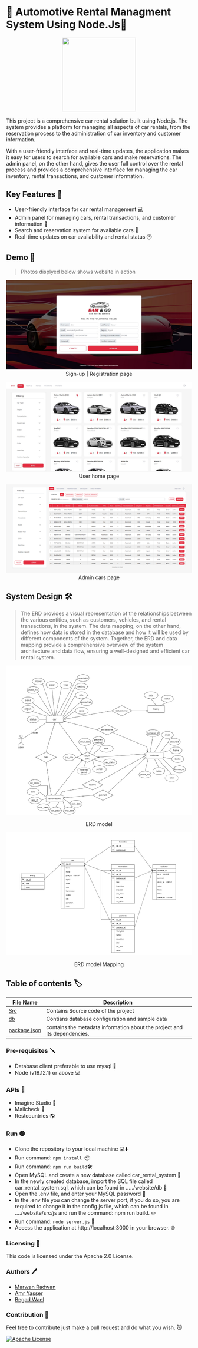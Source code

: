 # 🚗 Automotive Rental Managment System Using Node.Js🚗

<p align="center" width="100%">
<img src="website/src/imgs/fac-ico.webp" height="200px" width="200px">
</p>

This project is a comprehensive car rental solution built using Node.js. The system provides a platform for managing all aspects of car rentals, from the reservation process to the administration of car inventory and customer information.

With a user-friendly interface and real-time updates, the application makes it easy for users to search for available cars and make reservations. The admin panel, on the other hand, gives the user full control over the rental process and provides a comprehensive interface for managing the car inventory, rental transactions, and customer information.

## Key Features 🔑
* User-friendly interface for car rental management 💻
* Admin panel for managing cars, rental transactions, and customer information 🚀
* Search and reservation system for available cars 🔎
* Real-time updates on car availability and rental status 🕒

## Demo 🎥
> Photos displyed below shows website in action

<p align="center" width="100%">
<img src="demos/signup_page.png">
 Sign-up | Registration page
</p>
<p align="center" width="100%">
<img src="demos/user_home_page.png">
 User home page
</p>
<p align="center" width="100%">
<img src="demos/admin_dashboard.png">
Admin cars page
</p>


## System Design 🛠️

>The ERD provides a visual representation of the relationships between the various entities, such as customers, vehicles, and rental transactions, in the system. The data mapping, on the other hand, defines how data is stored in the database and how it will be used by different components of the system. Together, the ERD and data mapping provide a comprehensive overview of the system architecture and data flow, ensuring a well-designed and efficient car rental system.


<p align="center" width="100%">
<img src="design/erd_model.png">                  
</p>

 <p align="center" width="100%">
ERD model
</p>
 <p align="center" width="100%">
<img src="design/mapping.png">
</p>
<p align="center" width="100%">
ERD model Mapping
</p>



## Table of contents :label:

| File Name | Description                                                                                      |
|-----------|--------------------------------------------------------------------------------------------------|
| [Src](https://github.com/XMaroRadoX/automotive-rental-managment-system-using-node/tree/main/website/src) | Contains Source code of the project           |
| [db](https://github.com/XMaroRadoX/automotive-rental-managment-system-using-node/tree/main/website/db)   | Contians database configuration and sample data|
| [package.json](https://github.com/XMaroRadoX/automotive-rental-managment-system-using-node/blob/main/package.json)| contains the metadata information about the project and its dependencies. |

### Pre-requisites :screwdriver:

* Database client preferable to use mysql 💾
* Node (v18.12.1) or above 💻

### APIs 🔌
* Imagine Studio 🎨
* Mailcheck 📧
* Restcountries 🌎


### Run :green_circle:

* Clone the repository to your local machine :computer::arrow_down:
* Run command: `npm install `:package:
* Run command: `npm run build`:hammer_and_wrench:
* Open MySQL and create a new database called car_rental_system :floppy_disk:
* In the newly created database, import the SQL file called car_rental_system.sql, which 
can be found in …../website/db :file_folder:
* Open the .env file, and enter your MySQL password :key:
* In the .env file you can change the server port, if you do so, you are required to change 
it in the config.js file, which can be found in …./website/src/js and run the command: 
npm run build. :pencil2:
* Run command: `node server.js` :floppy_disk:
* Access the application at http://localhost:3000 in your browser. :globe_with_meridians:



### Licensing :pencil:

This code is licensed under the Apache 2.0 License.

### Authors :pen:

* [Marwan Radwan](https://github.com/XMaroRadoX)
* [Amr Yasser](https://github.com/AMR-21)
* [Begad Wael](https://github.com/Begad2)

### Contribution :clinking_glasses:


Feel free to contribute just make a pull request and do what you wish. 😼

[![Apache License](https://img.shields.io/badge/license-Apache%202.0-red.svg?style=flat-square)](http://www.apache.org/licenses/LICENSE-2.0)
